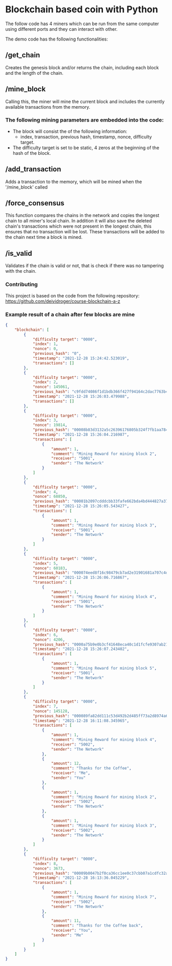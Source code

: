 # Blockchain based coin with Python
The follow code has 4 miners which can be run from the same computer using different ports and they can interact with other.

The demo code has the following functionalities:

## /get_chain
Creates the genesis block and/or returns the chain, including each block and the length of the chain.

## /mine_block 
Calling this, the miner will mine the current block and includes the currently available transactions from the memory. 
### The following mining parameters are embedded into the code: 
* The block will consist the of the following information:
    * index, transaction, previous hash, timestamp, nonce, difficulty target.
* The difficulty target is set to be static, 4 zeros at the beginning of the hash of the block.

## /add_transaction 
Adds a transaction to the memory, which will be mined when the '/mine_block' called

## /force_consensus
This function compares the chains in the network and copies the longest chain to all miner's local chain. In addition it will also save the deleted chain's transactions which were not present in the longest chain, this ensures that no transaction will be lost. These transactions will be added to the chain next time a block is mined. 

## /is_valid
Validates if the chain is valid or not, that is check if there was no tampering with the chain. 

### Contributing
This project is based on the code from the following repository: https://github.com/deividroger/course-blockchain-a-z


### Example result of a chain after few blocks are mine 

```json
{
    "blockchain": [
        {
            "difficulty target": "0000",
            "index": 1,
            "nonce": 0,
            "previous_hash": "0",
            "timestamp": "2021-12-28 15:24:42.523019",
            "transactions": []
        },
        {
            "difficulty target": "0000",
            "index": 2,
            "nonce": 145061,
            "previous_hash": "c9fdd74086f1d1bdb366f427f94164c2dac7763b42a98b0dfeec687b728867e8",
            "timestamp": "2021-12-28 15:26:03.479988",
            "transactions": []
        },
        {
            "difficulty target": "0000",
            "index": 3,
            "nonce": 19814,
            "previous_hash": "00008b83d3132a5c26396176805b324f7fb1aa78439d7ea708b22bc008b9e881",
            "timestamp": "2021-12-28 15:26:04.216987",
            "transactions": [
                {
                    "amount": 1,
                    "comment": "Mining Reward for mining block 2",
                    "receiver": "5001",
                    "sender": "The Network"
                }
            ]
        },
        {
            "difficulty target": "0000",
            "index": 4,
            "nonce": 68850,
            "previous_hash": "00001b2097cdddcbb33fafe662bda4bd444827a373327c097688d88d088df638",
            "timestamp": "2021-12-28 15:26:05.543427",
            "transactions": [
                {
                    "amount": 1,
                    "comment": "Mining Reward for mining block 3",
                    "receiver": "5001",
                    "sender": "The Network"
                }
            ]
        },
        {
            "difficulty target": "0000",
            "index": 5,
            "nonce": 60183,
            "previous_hash": "000074eed8f16c98479cb7ad2e31901681a707c4d541a7ffc26a849f7852482e",
            "timestamp": "2021-12-28 15:26:06.716867",
            "transactions": [
                {
                    "amount": 1,
                    "comment": "Mining Reward for mining block 4",
                    "receiver": "5001",
                    "sender": "The Network"
                }
            ]
        },
        {
            "difficulty target": "0000",
            "index": 6,
            "nonce": 4206,
            "previous_hash": "0000a75b9e0b3cf41648eca40c1d1fcfe9307ab2121a92ed477e2557be4dac51",
            "timestamp": "2021-12-28 15:26:07.243402",
            "transactions": [
                {
                    "amount": 1,
                    "comment": "Mining Reward for mining block 5",
                    "receiver": "5001",
                    "sender": "The Network"
                }
            ]
        },
        {
            "difficulty target": "0000",
            "index": 7,
            "nonce": 145128,
            "previous_hash": "000089fa82dd111c53d492b2d485ff73a2d8974a6086c6c3b3dbf99370b31999",
            "timestamp": "2021-12-28 16:11:08.345965",
            "transactions": [
                {
                    "amount": 1,
                    "comment": "Mining Reward for mining block 4",
                    "receiver": "5002",
                    "sender": "The Network"
                },
                {
                    "amount": 12,
                    "comment": "Thanks for the Coffee",
                    "receiver": "Me",
                    "sender": "You"
                },
                {
                    "amount": 1,
                    "comment": "Mining Reward for mining block 2",
                    "receiver": "5002",
                    "sender": "The Network"
                },
                {
                    "amount": 1,
                    "comment": "Mining Reward for mining block 3",
                    "receiver": "5002",
                    "sender": "The Network"
                }
            ]
        },
        {
            "difficulty target": "0000",
            "index": 8,
            "nonce": 3673,
            "previous_hash": "00009b0047b2f0ca36cc1ee0c37cbb07a1cdfc32a866e200a70381e750fa1a61",
            "timestamp": "2021-12-28 16:13:36.045229",
            "transactions": [
                {
                    "amount": 1,
                    "comment": "Mining Reward for mining block 7",
                    "receiver": "5002",
                    "sender": "The Network"
                },
                {
                    "amount": 11,
                    "comment": "Thanks for the Coffee back",
                    "receiver": "You",
                    "sender": "Me"
                }
            ]
        }
    ]
}
```